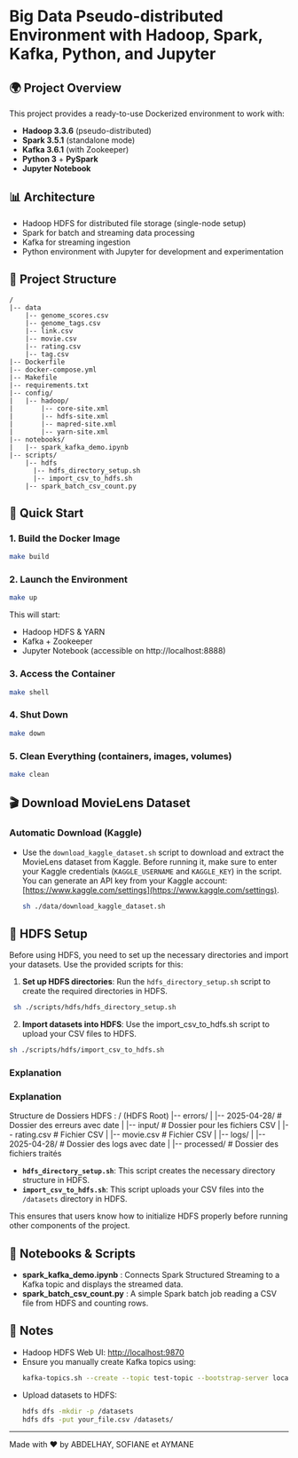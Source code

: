 # Big Data Pseudo-distributed Environment with Hadoop, Spark, Kafka, Python, and Jupyter

## 🌍 Project Overview
This project provides a ready-to-use Dockerized environment to work with:
- **Hadoop 3.3.6** (pseudo-distributed)
- **Spark 3.5.1** (standalone mode)
- **Kafka 3.6.1** (with Zookeeper)
- **Python 3** + **PySpark**
- **Jupyter Notebook**

## 📊 Architecture
- Hadoop HDFS for distributed file storage (single-node setup)
- Spark for batch and streaming data processing
- Kafka for streaming ingestion
- Python environment with Jupyter for development and experimentation

## 🔧 Project Structure
```
/
|-- data
    |-- genome_scores.csv
    |-- genome_tags.csv
    |-- link.csv
    |-- movie.csv
    |-- rating.csv
    |-- tag.csv
|-- Dockerfile
|-- docker-compose.yml
|-- Makefile
|-- requirements.txt
|-- config/
|   |-- hadoop/
|       |-- core-site.xml
|       |-- hdfs-site.xml
|       |-- mapred-site.xml
|       |-- yarn-site.xml
|-- notebooks/
|   |-- spark_kafka_demo.ipynb
|-- scripts/
    |-- hdfs
      |-- hdfs_directory_setup.sh
      |-- import_csv_to_hdfs.sh
    |-- spark_batch_csv_count.py
```

## 🔄 Quick Start

### 1. Build the Docker Image
```bash
make build
```

### 2. Launch the Environment
```bash
make up
```

This will start:
- Hadoop HDFS & YARN
- Kafka + Zookeeper
- Jupyter Notebook (accessible on http://localhost:8888)

### 3. Access the Container
```bash
make shell
```

### 4. Shut Down
```bash
make down
```

### 5. Clean Everything (containers, images, volumes)
```bash
make clean
```

## 🎬 Download MovieLens Dataset

### Automatic Download (Kaggle)
- Use the `download_kaggle_dataset.sh` script to download and extract the MovieLens dataset from Kaggle. Before running it, make sure to enter your Kaggle credentials (`KAGGLE_USERNAME` and `KAGGLE_KEY`) in the script. You can generate an API key from your Kaggle account: [https://www.kaggle.com/settings](https://www.kaggle.com/settings).
  ```bash
  sh ./data/download_kaggle_dataset.sh
  ```

## 📂 HDFS Setup

  Before using HDFS, you need to set up the necessary directories and import your datasets. Use the provided scripts for this:

1. **Set up HDFS directories**:
   Run the `hdfs_directory_setup.sh` script to create the required directories in HDFS.
  ```bash
   sh ./scripts/hdfs/hdfs_directory_setup.sh
  ```

  2. **Import datasets into HDFS**: Use the import_csv_to_hdfs.sh script to upload your CSV files to HDFS.
   ```bash
   sh ./scripts/hdfs/import_csv_to_hdfs.sh
  ```

  ### Explanation

  ### Explanation
  Structure de Dossiers HDFS :
  / (HDFS Root)
  |-- errors/
  |   |-- 2025-04-28/      # Dossier des erreurs avec date
  |
  |-- input/               # Dossier pour les fichiers CSV
  |   |-- rating.csv       # Fichier CSV
  |   |-- movie.csv        # Fichier CSV
  |
  |-- logs/
  |   |-- 2025-04-28/      # Dossier des logs avec date
  |
  |-- processed/           # Dossier des fichiers traités

- **`hdfs_directory_setup.sh`**: This script creates the necessary directory structure in HDFS.
- **`import_csv_to_hdfs.sh`**: This script uploads your CSV files into the `/datasets` directory in HDFS.

This ensures that users know how to initialize HDFS properly before running other components of the project.

## 📄 Notebooks & Scripts
- **spark_kafka_demo.ipynb** : Connects Spark Structured Streaming to a Kafka topic and displays the streamed data.
- **spark_batch_csv_count.py** : A simple Spark batch job reading a CSV file from HDFS and counting rows.

## 🔔 Notes
- Hadoop HDFS Web UI: [http://localhost:9870](http://localhost:9870)
- Ensure you manually create Kafka topics using:
  ```bash
  kafka-topics.sh --create --topic test-topic --bootstrap-server localhost:9092
  ```
- Upload datasets to HDFS:
  ```bash
  hdfs dfs -mkdir -p /datasets
  hdfs dfs -put your_file.csv /datasets/
  ```

---

Made with ❤️ by ABDELHAY, SOFIANE et AYMANE
